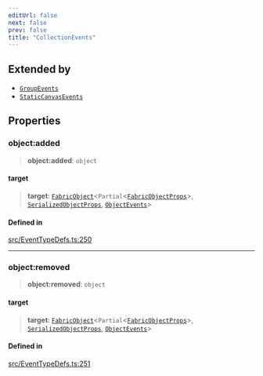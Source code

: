 ```yaml
---
editUrl: false
next: false
prev: false
title: "CollectionEvents"
---
```


## Extended by

- [`GroupEvents`](/api/interfaces/groupevents/)
- [`StaticCanvasEvents`](/api/interfaces/staticcanvasevents/)

## Properties

### object:added

> **object:added**: `object`

#### target

> **target**: [`FabricObject`](/api/classes/fabricobject/)\<`Partial`\<[`FabricObjectProps`](/api/interfaces/fabricobjectprops/)\>, [`SerializedObjectProps`](/api/interfaces/serializedobjectprops/), [`ObjectEvents`](/api/interfaces/objectevents/)\>

#### Defined in

[src/EventTypeDefs.ts:250](https://github.com/fabricjs/fabric.js/blob/a0b4adf41e0a1fd81824114cedd4c32bfb8cac25/src/EventTypeDefs.ts#L250)

***

### object:removed

> **object:removed**: `object`

#### target

> **target**: [`FabricObject`](/api/classes/fabricobject/)\<`Partial`\<[`FabricObjectProps`](/api/interfaces/fabricobjectprops/)\>, [`SerializedObjectProps`](/api/interfaces/serializedobjectprops/), [`ObjectEvents`](/api/interfaces/objectevents/)\>

#### Defined in

[src/EventTypeDefs.ts:251](https://github.com/fabricjs/fabric.js/blob/a0b4adf41e0a1fd81824114cedd4c32bfb8cac25/src/EventTypeDefs.ts#L251)
